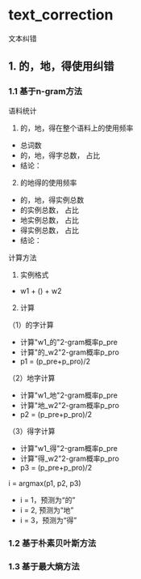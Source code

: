 # text_correction
文本纠错

## 1. 的，地，得使用纠错

### 1.1 基于n-gram方法

语料统计

1. 的，地，得在整个语料上的使用频率
- 总词数
- 的，地，得字总数， 占比
- 结论：

2. 的地得的使用频率
- 的，地，得实例总数
- 的实例总数， 占比
- 地实例总数， 占比
- 得实例总数， 占比
- 结论：

计算方法

1. 实例格式
- w1 + () + w2

2. 计算

（1）的字计算
- 计算"w1_的"2-gram概率p_pre
- 计算"的_w2"2-gram概率p_pro
- p1 = (p_pre+p_pro)/2

（2）地字计算
- 计算"w1_地"2-gram概率p_pre
- 计算"地_w2"2-gram概率p_pro
- p2 = (p_pre+p_pro)/2

（3）得字计算
- 计算"w1_得"2-gram概率p_pre
- 计算"得_w2"2-gram概率p_pro
- p3 = (p_pre+p_pro)/2

i = argmax(p1, p2, p3)
- i = 1，预测为“的”
- i = 2, 预测为“地”
- i = 3，预测为“得”


### 1.2 基于朴素贝叶斯方法



### 1.3 基于最大熵方法

